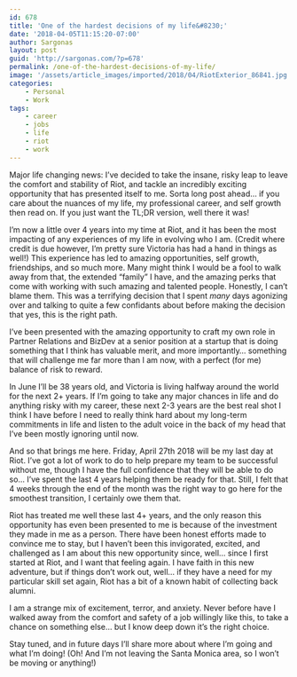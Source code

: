 ```yaml
---
id: 678
title: 'One of the hardest decisions of my life&#8230;'
date: '2018-04-05T11:15:20-07:00'
author: Sargonas
layout: post
guid: 'http://sargonas.com/?p=678'
permalink: /one-of-the-hardest-decisions-of-my-life/
image: '/assets/article_images/imported/2018/04/RiotExterior_86841.jpg'
categories:
    - Personal
    - Work
tags:
    - career
    - jobs
    - life
    - riot
    - work
---
```


Major life changing news: I’ve decided to take the insane, risky leap to leave the comfort and stability of Riot, and tackle an incredibly exciting opportunity that has presented itself to me. Sorta long post ahead… if you care about the nuances of my life, my professional career, and self growth then read on. If you just want the TL;DR version, well there it was!

I’m now a little over 4 years into my time at Riot, and it has been the most impacting of any experiences of my life in evolving who I am. (Credit where credit is due however, I’m pretty sure Victoria has had a hand in things as well!) This experience has led to amazing opportunities, self growth, friendships, and so much more. Many might think I would be a fool to walk away from that, the extended “family” I have, and the amazing perks that come with working with such amazing and talented people. Honestly, I can’t blame them. This was a terrifying decision that I spent *many* days agonizing over and talking to quite a few confidants about before making the decision that yes, this is the right path.

I’ve been presented with the amazing opportunity to craft my own role in Partner Relations and BizDev at a senior position at a startup that is doing something that I think has valuable merit, and more importantly… something that will challenge me far more than I am now, with a perfect (for me) balance of risk to reward.

In June I’ll be 38 years old, and Victoria is living halfway around the world for the next 2+ years. If I’m going to take any major chances in life and do anything risky with my career, these next 2-3 years are the best real shot I think I have before I need to really think hard about my long-term commitments in life and listen to the adult voice in the back of my head that I’ve been mostly ignoring until now.

And so that brings me here. Friday, April 27th 2018 will be my last day at Riot. I’ve got a lot of work to do to help prepare my team to be successful without me, though I have the full confidence that they will be able to do so… I’ve spent the last 4 years helping them be ready for that. Still, I felt that 4 weeks through the end of the month was the right way to go here for the smoothest transition, I certainly owe them that.

Riot has treated me well these last 4+ years, and the only reason this opportunity has even been presented to me is because of the investment they made in me as a person. There have been honest efforts made to convince me to stay, but I haven’t been this invigorated, excited, and challenged as I am about this new opportunity since, well… since I first started at Riot, and I want that feeling again. I have faith in this new adventure, but if things don’t work out, well… if they have a need for my particular skill set again, Riot has a bit of a known habit of collecting back alumni.

I am a strange mix of excitement, terror, and anxiety. Never before have I walked away from the comfort and safety of a job willingly like this, to take a chance on something else… but I know deep down it’s the right choice.

Stay tuned, and in future days I’ll share more about where I’m going and what I’m doing! (Oh! And I’m not leaving the Santa Monica area, so I won’t be moving or anything!)